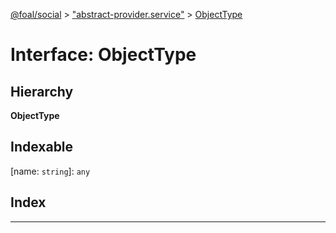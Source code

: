 [@foal/social](../README.md) > ["abstract-provider.service"](../modules/_abstract_provider_service_.md) > [ObjectType](../interfaces/_abstract_provider_service_.objecttype.md)

# Interface: ObjectType

## Hierarchy

**ObjectType**

## Indexable

\[name: `string`\]:&nbsp;`any`
## Index

---

